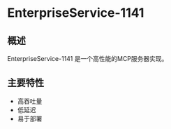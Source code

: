 # EnterpriseService-1141

## 概述

EnterpriseService-1141 是一个高性能的MCP服务器实现。

## 主要特性

- 高吞吐量
- 低延迟
- 易于部署
